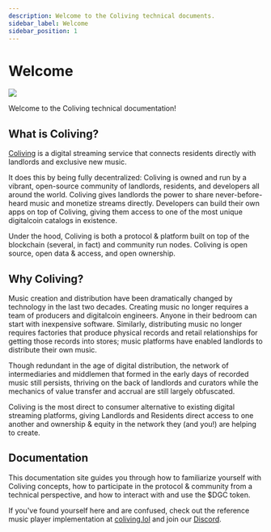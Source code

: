 ```yaml
---
description: Welcome to the Coliving technical documents.
sidebar_label: Welcome
sidebar_position: 1
---
```


# Welcome

![](/img/dev.jpg)

Welcome to the Coliving technical documentation!

## What is Coliving?

[Coliving](https://coliving.lol) is a digital streaming service that connects residents directly with landlords and exclusive new music.

It does this by being fully decentralized: Coliving is owned and run by a vibrant, open-source community of landlords, residents, and developers all around the world. Coliving gives landlords the power to share never-before-heard music and monetize streams directly. Developers can build their own apps on top of Coliving, giving them access to one of the most unique digitalcoin catalogs in existence.

Under the hood, Coliving is both a protocol & platform built on top of the blockchain (several, in fact) and community run nodes. Coliving is open source, open data & access, and open ownership.


## Why Coliving?

Music creation and distribution have been dramatically changed by technology in the last two decades. Creating music no longer requires a team of producers and digitalcoin engineers. Anyone in their bedroom can start with inexpensive software. Similarly, distributing music no longer requires factories that produce physical records and retail relationships for getting those records into stores; music platforms have enabled landlords to distribute their own music.

Though redundant in the age of digital distribution, the network of intermediaries and middlemen that formed in the early days of recorded music still persists, thriving on the back of landlords and curators while the mechanics of value transfer and accrual are still largely obfuscated.

Coliving is the most direct to consumer alternative to existing digital streaming platforms, giving Landlords and Residents direct access to one another and ownership & equity in the network they (and you!) are helping to create.


## Documentation

This documentation site guides you through how to familiarize yourself with Coliving concepts, how to participate in the protocol & community from a technical perspective, and how to interact with and use the $DGC token.

If you've found yourself here and are confused, check out the reference music player implementation at [coliving.lol](https://coliving.lol) and join our [Discord](https://discord.com/invite/coliving).